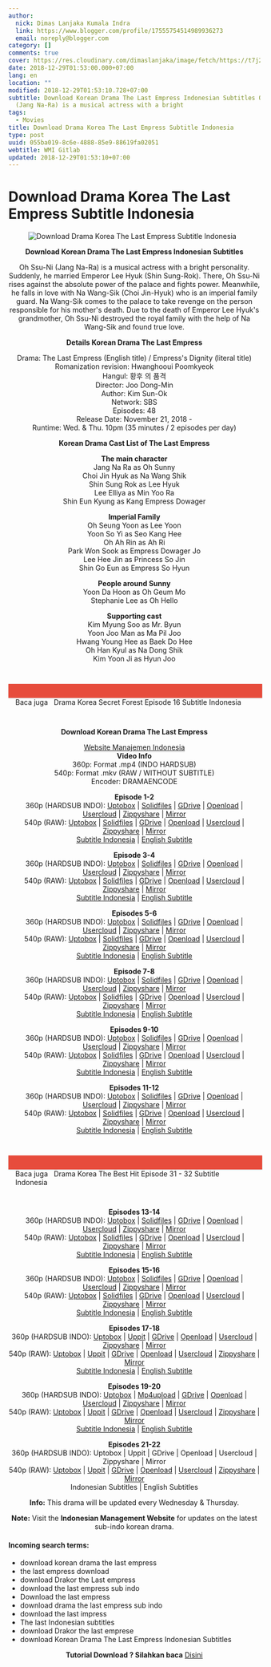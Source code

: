 ```yaml
---
author:
  nick: Dimas Lanjaka Kumala Indra
  link: https://www.blogger.com/profile/17555754514989936273
  email: noreply@blogger.com
category: []
comments: true
cover: https://res.cloudinary.com/dimaslanjaka/image/fetch/https://t7j2r8j8.stackpathcdn.com/wp-content/uploads/2018/11/Download-Drama-Korea-The-Last-Empress-Subtitle-Indonesia-678x381.jpg
date: 2018-12-29T01:53:00.000+07:00
lang: en
location: ""
modified: 2018-12-29T01:53:10.728+07:00
subtitle: Download Korean Drama The Last Empress Indonesian Subtitles Oh SsuNi
  (Jang Na-Ra) is a musical actress with a bright
tags:
  - Movies
title: Download Drama Korea The Last Empress Subtitle Indonesia
type: post
uuid: 055ba019-8c6e-4888-85e9-88619fa02051
webtitle: WMI Gitlab
updated: 2018-12-29T01:53:10+07:00
---
```


<h1 for="title" class="notranslate">Download Drama Korea The Last Empress Subtitle Indonesia</h1>  <div>  <div class="entry-content clearfix">  <figure class="entry-thumbnail"><img src="https://res.cloudinary.com/dimaslanjaka/image/fetch/https://t7j2r8j8.stackpathcdn.com/wp-content/uploads/2018/11/Download-Drama-Korea-The-Last-Empress-Subtitle-Indonesia-678x381.jpg" alt="Download Drama Korea The Last Empress Subtitle Indonesia" title="Download Korean Drama The Last Empress Indonesian Subtitles" class="notranslate"></figure><p style="text-align: center;"> <span class="notranslate"> <strong>Download Korean Drama The Last Empress Indonesian Subtitles</strong></span> </p>  <p style="text-align: center;"> <span class="notranslate"> Oh Ssu-Ni (Jang Na-Ra) is a musical actress with a bright personality.</span> <span class="notranslate"> Suddenly, he married Emperor Lee Hyuk (Shin Sung-Rok).</span> <span class="notranslate"> There, Oh Ssu-Ni rises against the absolute power of the palace and fights power.</span> <span class="notranslate"> Meanwhile, he falls in love with Na Wang-Sik (Choi Jin-Hyuk) who is an imperial family guard.</span> <span class="notranslate"> Na Wang-Sik comes to the palace to take revenge on the person responsible for his mother's death.</span> <span class="notranslate"> Due to the death of Emperor Lee Hyuk's grandmother, Oh Ssu-Ni destroyed the royal family with the help of Na Wang-Sik and found true love.</span> </p>  <p style="text-align: center;"> <span class="notranslate"> <strong>Details Korean Drama The Last Empress</strong></span> </p>  <p style="text-align: center;"> <span class="notranslate"> Drama: The Last Empress (English title) / Empress's Dignity (literal title)</span> <br><span class="notranslate"> Romanization revision: Hwanghooui Poomkyeok</span> <br><span class="notranslate"> Hangul: 황후 의 품격</span> <br><span class="notranslate"> Director: Joo Dong-Min</span> <br><span class="notranslate"> Author: Kim Sun-Ok</span> <br><span class="notranslate"> Network: SBS</span> <br><span class="notranslate"> Episodes: 48</span> <br><span class="notranslate"> Release Date: November 21, 2018 -</span> <br><span class="notranslate"> Runtime: Wed.</span> <span class="notranslate"> &amp; Thu.</span> <span class="notranslate"> 10pm (35 minutes / 2 episodes per day)</span> </p>  <p style="text-align: center;"> <span class="notranslate"> <strong>Korean Drama Cast List of The Last Empress</strong></span> </p>  <p style="text-align: center;"> <span class="notranslate"> <strong>The main character</strong></span> <br><span class="notranslate"> Jang Na Ra as Oh Sunny</span> <br><span class="notranslate"> Choi Jin Hyuk as Na Wang Shik</span> <br><span class="notranslate"> Shin Sung Rok as Lee Hyuk</span> <br><span class="notranslate"> Lee Elliya as Min Yoo Ra</span> <br><span class="notranslate"> Shin Eun Kyung as Kang Empress Dowager</span> </p>  <p style="text-align: center;"> <span class="notranslate"> <strong>Imperial Family</strong></span> <br><span class="notranslate"> Oh Seung Yoon as Lee Yoon</span> <br><span class="notranslate"> Yoon So Yi as Seo Kang Hee</span> <br><span class="notranslate"> Oh Ah Rin as Ah Ri</span> <br><span class="notranslate"> Park Won Sook as Empress Dowager Jo</span> <br><span class="notranslate"> Lee Hee Jin as Princess So Jin</span> <br><span class="notranslate"> Shin Go Eun as Empress So Hyun</span> </p>  <p style="text-align: center;"> <span class="notranslate"> <strong>People around Sunny</strong></span> <br><span class="notranslate"> Yoon Da Hoon as Oh Geum Mo</span> <br><span class="notranslate"> Stephanie Lee as Oh Hello</span> </p>  <p style="text-align: center;"> <span class="notranslate"> <strong>Supporting cast</strong></span> <br><span class="notranslate"> Kim Myung Soo as Mr. Byun</span> <br><span class="notranslate"> Yoon Joo Man as Ma Pil Joo</span> <br><span class="notranslate"> Hwang Young Hee as Baek Do Hee</span> <br><span class="notranslate"> Oh Han Kyul as Na Dong Shik</span> <br><span class="notranslate"> Kim Yoon Ji as Hyun Joo</span> </p>  <div style="clear:both; margin-top:3em; margin-bottom:3em;" class="notranslate"> <a href="https://web-manajemen.blogspot.com/p/search.html?q=drama%20korea%20secret%20forest" target="_blank" class="notranslate u6d2f4d93ee3c97fb61f90dcb6b7e2423" data-wpel-link="internal"></a> <style>.u6d2f4d93ee3c97fb61f90dcb6b7e2423{padding:0;margin:0;padding-top:1em!important;padding-bottom:1em!important;width:100%;display:block;font-weight:700;background-color:#E74C3C;border:0!important;border-left:4px solid #E74C3C!important;box-shadow:0 1px 2px rgba(0,0,0,.17);-moz-box-shadow:0 1px 2px rgba(0,0,0,.17);-o-box-shadow:0 1px 2px rgba(0,0,0,.17);-webkit-box-shadow:0 1px 2px rgba(0,0,0,.17);text-decoration:none}.u6d2f4d93ee3c97fb61f90dcb6b7e2423:active,.u6d2f4d93ee3c97fb61f90dcb6b7e2423:hover{opacity:1;transition:opacity 250ms;webkit-transition:opacity 250ms;text-decoration:none}.u6d2f4d93ee3c97fb61f90dcb6b7e2423{transition:background-color 250ms;webkit-transition:background-color 250ms;opacity:1;transition:opacity 250ms;webkit-transition:opacity 250ms}.u6d2f4d93ee3c97fb61f90dcb6b7e2423 .ctaText{font-weight:700;color:#000;text-decoration:none;font-size:16px}.u6d2f4d93ee3c97fb61f90dcb6b7e2423 .postTitle{color:#ECF0F1;text-decoration:underline!important;font-size:16px}.u6d2f4d93ee3c97fb61f90dcb6b7e2423:hover .postTitle{text-decoration:underline!important}</style>  <div style="padding-left:1em; padding-right:1em;" class="notranslate"> <span class="notranslate ctaText">Baca juga</span> &nbsp; <span class="notranslate postTitle">Drama Korea Secret Forest Episode 16 Subtitle Indonesia</span> </div>  </div>  <p style="text-align: center;"> <span class="notranslate"> <strong>Download Korean Drama The Last Empress</strong></span> </p>  <p style="text-align: center;"> <a href="https://web-manajemen.blogspot.com/p/search.html?q=" data-wpel-link="internal" class="notranslate" target="_blank">Website Manajemen Indonesia</a> <br><span class="notranslate"> <strong>Video Info</strong></span> <br><span class="notranslate"> 360p: Format .mp4 (INDO HARDSUB)</span> <br><span class="notranslate"> 540p: Format .mkv (RAW / WITHOUT SUBTITLE)</span> <br><span class="notranslate"> Encoder: DRAMAENCODE</span> </p>  <p style="text-align: center;"> <span class="notranslate"> <strong>Episode 1-2</strong></span> <strong><br></strong> <span class="notranslate"> 360p (HARDSUB INDO): <a href="https://uptobox.com/2q8sp8yq70r4" data-wpel-link="external" target="_blank" rel="noopener noreferer nofollow" class="notranslate">Uptobox</a> |</span> <span class="notranslate"> <a href="http://www.solidfiles.com/v/Najak3BY3MZZ7" data-wpel-link="external" target="_blank" rel="noopener noreferer nofollow" class="notranslate">Solidfiles</a> |</span> <span class="notranslate"> <a href="https://drive.google.com/uc?id=1kfYURR3s-TMDd621ejZN3Nt746Ju4oqh&amp;export=download" data-wpel-link="external" target="_blank" rel="noopener noreferer nofollow" class="notranslate">GDrive</a> |</span> <span class="notranslate"> <a href="" data-wpel-link="external" target="_blank" rel="nofollow noopener noreferrer" class="notranslate">Openload</a> |</span> <span class="notranslate"> <a href="https://userscloud.com/ymdpehc1ss5d" data-wpel-link="external" target="_blank" rel="noopener noreferer nofollow" class="notranslate">Usercloud</a> |</span> <span class="notranslate"> <a href="https://www68.zippyshare.com/v/3IQdvFqy/file.html" data-wpel-link="external" target="_blank" rel="noopener noreferer nofollow" class="notranslate">Zippyshare</a> |</span> <a href="https://mirrorace.com/m/29u9x" data-wpel-link="external" target="_blank" rel="noopener noreferer nofollow" class="notranslate">Mirror</a> <br><span class="notranslate"> 540p (RAW): <a href="https://uptobox.com/vxnc4m1bz9mc" data-wpel-link="external" target="_blank" rel="noopener noreferer nofollow" class="notranslate">Uptobox</a> |</span> <span class="notranslate"> <a href="http://www.solidfiles.com/v/2GZr7yaxNwpDK" data-wpel-link="external" target="_blank" rel="noopener noreferer nofollow" class="notranslate">Solidfiles</a> |</span> <span class="notranslate"> <a href="https://drive.google.com/uc?id=1AWBEO4ywZPV5VqoP56PVxVXPLy-00o4N&amp;export=download" data-wpel-link="external" target="_blank" rel="noopener noreferer nofollow" class="notranslate">GDrive</a> |</span> <span class="notranslate"> <a href="" data-wpel-link="external" target="_blank" rel="nofollow noopener noreferrer" class="notranslate">Openload</a> |</span> <span class="notranslate"> <a href="https://userscloud.com/pzh9xc9yxs2j" data-wpel-link="external" target="_blank" rel="noopener noreferer nofollow" class="notranslate">Usercloud</a> |</span> <span class="notranslate"> <a href="https://www54.zippyshare.com/v/NDXEIwT4/file.html" data-wpel-link="external" target="_blank" rel="noopener noreferer nofollow" class="notranslate">Zippyshare</a> |</span> <a href="https://mirrorace.com/m/2Pqro" data-wpel-link="external" target="_blank" rel="noopener noreferer nofollow" class="notranslate">Mirror</a> <br><span class="notranslate"> <a href="https://subscene.com/subtitles/the-last-empress-empress-dignity-hwanghooui-poomkyeok/indonesian/1886236" data-wpel-link="external" target="_blank" rel="noopener noreferer nofollow" class="notranslate">Subtitle Indonesia</a> |</span> <a href="https://subscene.com/subtitles/the-last-empress-empress-dignity-hwanghooui-poomkyeok/english/1885939" data-wpel-link="external" target="_blank" rel="noopener noreferer nofollow" class="notranslate">English Subtitle</a> </p>  <p style="text-align: center;"> <span class="notranslate"> <strong>Episode 3-4</strong></span> <strong><br></strong> <span class="notranslate"> 360p (HARDSUB INDO): <a href="https://uptobox.com/eemwd5t5pnjp" data-wpel-link="external" target="_blank" rel="noopener noreferer nofollow" class="notranslate">Uptobox</a> |</span> <span class="notranslate"> <a href="http://www.solidfiles.com/v/VB4KddZp4Bg4j" data-wpel-link="external" target="_blank" rel="noopener noreferer nofollow" class="notranslate">Solidfiles</a> |</span> <span class="notranslate"> <a href="https://drive.google.com/uc?id=1GKMyAYGKmOBOtSGEk3PGlEtHKQLws9mF&amp;export=download" data-wpel-link="external" target="_blank" rel="noopener noreferer nofollow" class="notranslate">GDrive</a> |</span> <span class="notranslate"> <a href="" data-wpel-link="external" target="_blank" rel="nofollow noopener noreferrer" class="notranslate">Openload</a> |</span> <span class="notranslate"> <a href="https://userscloud.com/neg7dmmes0vm" data-wpel-link="external" target="_blank" rel="noopener noreferer nofollow" class="notranslate">Usercloud</a> |</span> <span class="notranslate"> <a href="https://www56.zippyshare.com/v/GHDIyqEx/file.html" data-wpel-link="external" target="_blank" rel="noopener noreferer nofollow" class="notranslate">Zippyshare</a> |</span> <a href="https://mirrorace.com/m/1tx3v" data-wpel-link="external" target="_blank" rel="noopener noreferer nofollow" class="notranslate">Mirror</a> <br><span class="notranslate"> 540p (RAW): <a href="https://uptobox.com/yvkcjgpvhki2" data-wpel-link="external" target="_blank" rel="noopener noreferer nofollow" class="notranslate">Uptobox</a> |</span> <span class="notranslate"> <a href="http://www.solidfiles.com/v/RKjKPmqgaVPGY" data-wpel-link="external" target="_blank" rel="noopener noreferer nofollow" class="notranslate">Solidfiles</a> |</span> <span class="notranslate"> <a href="https://drive.google.com/uc?id=1B4cfJbcxKRYVr_zJJZaL3KqOuu_YueDb&amp;export=download" data-wpel-link="external" target="_blank" rel="noopener noreferer nofollow" class="notranslate">GDrive</a> |</span> <span class="notranslate"> <a href="" data-wpel-link="external" target="_blank" rel="nofollow noopener noreferrer" class="notranslate">Openload</a> |</span> <span class="notranslate"> <a href="https://userscloud.com/0v8x0uxcrmok" data-wpel-link="external" target="_blank" rel="noopener noreferer nofollow" class="notranslate">Usercloud</a> |</span> <span class="notranslate"> <a href="https://www86.zippyshare.com/v/Ro78KNkX/file.html" data-wpel-link="external" target="_blank" rel="noopener noreferer nofollow" class="notranslate">Zippyshare</a> |</span> <a href="https://mirrorace.com/m/29u5f" data-wpel-link="external" target="_blank" rel="noopener noreferer nofollow" class="notranslate">Mirror</a> <br><span class="notranslate"> <a href="https://subscene.com/subtitles/the-last-empress-empress-dignity-hwanghooui-poomkyeok/indonesian/1886808" data-wpel-link="external" target="_blank" rel="noopener noreferer nofollow" class="notranslate">Subtitle Indonesia</a> |</span> <a href="https://subscene.com/subtitles/the-last-empress-empress-dignity-hwanghooui-poomkyeok/english/1886471" data-wpel-link="external" target="_blank" rel="noopener noreferer nofollow" class="notranslate">English Subtitle</a> </p>  <p style="text-align: center;"> <span class="notranslate"> <strong>Episodes 5-6</strong></span> <strong><br></strong> <span class="notranslate"> 360p (HARDSUB INDO): <a href="https://uptobox.com/nm9ek66i744c" data-wpel-link="external" target="_blank" rel="noopener noreferer nofollow" class="notranslate">Uptobox</a> |</span> <span class="notranslate"> <a href="http://www.solidfiles.com/v/AnwV5853a6M3D" data-wpel-link="external" target="_blank" rel="noopener noreferer nofollow" class="notranslate">Solidfiles</a> |</span> <span class="notranslate"> <a href="https://drive.google.com/uc?id=1Hh-lIocli-vtnJ0uiFN44ukWO7p_19Mm&amp;export=download" data-wpel-link="external" target="_blank" rel="noopener noreferer nofollow" class="notranslate">GDrive</a> |</span> <span class="notranslate"> <a href="" data-wpel-link="external" target="_blank" rel="nofollow noopener noreferrer" class="notranslate">Openload</a> |</span> <span class="notranslate"> <a href="https://userscloud.com/mvqqkdm0p8if" data-wpel-link="external" target="_blank" rel="noopener noreferer nofollow" class="notranslate">Usercloud</a> |</span> <span class="notranslate"> <a href="https://www62.zippyshare.com/v/IlyZUzjO/file.html" data-wpel-link="external" target="_blank" rel="noopener noreferer nofollow" class="notranslate">Zippyshare</a> |</span> <a href="https://mirrorace.com/m/4Rq5C" data-wpel-link="external" target="_blank" rel="noopener noreferer nofollow" class="notranslate">Mirror</a> <br><span class="notranslate"> 540p (RAW): <a href="https://uptobox.com/hzpvuf5keoqm" data-wpel-link="external" target="_blank" rel="noopener noreferer nofollow" class="notranslate">Uptobox</a> |</span> <span class="notranslate"> <a href="http://www.solidfiles.com/v/e8ReLZe5akD5B" data-wpel-link="external" target="_blank" rel="noopener noreferer nofollow" class="notranslate">Solidfiles</a> |</span> <span class="notranslate"> <a href="https://drive.google.com/uc?id=1XefSOChI8pYTHOtxECvRVIumXq-JWheh&amp;export=download" data-wpel-link="external" target="_blank" rel="noopener noreferer nofollow" class="notranslate">GDrive</a> |</span> <span class="notranslate"> <a href="" data-wpel-link="external" target="_blank" rel="nofollow noopener noreferrer" class="notranslate">Openload</a> |</span> <span class="notranslate"> <a href="https://userscloud.com/9n04bb3yey6n" data-wpel-link="external" target="_blank" rel="noopener noreferer nofollow" class="notranslate">Usercloud</a> |</span> <span class="notranslate"> <a href="https://www23.zippyshare.com/v/tEpXgeQ8/file.html" data-wpel-link="external" target="_blank" rel="noopener noreferer nofollow" class="notranslate">Zippyshare</a> |</span> <a href="https://mirrorace.com/m/3vuhg" data-wpel-link="external" target="_blank" rel="noopener noreferer nofollow" class="notranslate">Mirror</a> <br><span class="notranslate"> <a href="https://subscene.com/subtitles/the-last-empress-empress-dignity-hwanghooui-poomkyeok/indonesian/1890249" data-wpel-link="external" target="_blank" rel="noopener noreferer nofollow" class="notranslate">Subtitle Indonesia</a> |</span> <a href="https://subscene.com/subtitles/the-last-empress-empress-dignity-hwanghooui-poomkyeok/english/1889969" data-wpel-link="external" target="_blank" rel="noopener noreferer nofollow" class="notranslate">English Subtitle</a> </p>  <p style="text-align: center;"> <span class="notranslate"> <strong>Episode 7-8</strong></span> <strong><br></strong> <span class="notranslate"> 360p (HARDSUB INDO): <a href="https://uptobox.com/9mil9tgvt910" data-wpel-link="external" target="_blank" rel="noopener noreferer nofollow" class="notranslate">Uptobox</a> |</span> <span class="notranslate"> <a href="http://www.solidfiles.com/v/vDpdyAXevenLz" data-wpel-link="external" target="_blank" rel="noopener noreferer nofollow" class="notranslate">Solidfiles</a> |</span> <span class="notranslate"> <a href="https://drive.google.com/uc?id=1IUVZIBrB5_TJYfvIa0iYG3LUx9qBGVyz&amp;export=download" data-wpel-link="external" target="_blank" rel="noopener noreferer nofollow" class="notranslate">GDrive</a> |</span> <span class="notranslate"> <a href="" data-wpel-link="external" target="_blank" rel="nofollow noopener noreferrer" class="notranslate">Openload</a> |</span> <span class="notranslate"> <a href="https://userscloud.com/ncpxzil6po31" data-wpel-link="external" target="_blank" rel="noopener noreferer nofollow" class="notranslate">Usercloud</a> |</span> <span class="notranslate"> <a href="https://www4.zippyshare.com/v/Cj0fMbLn/file.html" data-wpel-link="external" target="_blank" rel="noopener noreferer nofollow" class="notranslate">Zippyshare</a> |</span> <a href="https://mirrorace.com/m/4bt5g" data-wpel-link="external" target="_blank" rel="noopener noreferer nofollow" class="notranslate">Mirror</a> <br><span class="notranslate"> 540p (RAW): <a href="https://uptobox.com/cqo5xlu83zyd" data-wpel-link="external" target="_blank" rel="noopener noreferer nofollow" class="notranslate">Uptobox</a> |</span> <span class="notranslate"> <a href="http://www.solidfiles.com/v/3PMv5yrZzw8rL" data-wpel-link="external" target="_blank" rel="noopener noreferer nofollow" class="notranslate">Solidfiles</a> |</span> <span class="notranslate"> <a href="https://drive.google.com/uc?id=1OAFBeKk79XfZfLd-m6WMk20uOG3p93Rr&amp;export=download" data-wpel-link="external" target="_blank" rel="noopener noreferer nofollow" class="notranslate">GDrive</a> |</span> <span class="notranslate"> <a href="" data-wpel-link="external" target="_blank" rel="nofollow noopener noreferrer" class="notranslate">Openload</a> |</span> <span class="notranslate"> <a href="https://userscloud.com/7wqjqpel2bfb" data-wpel-link="external" target="_blank" rel="noopener noreferer nofollow" class="notranslate">Usercloud</a> |</span> <span class="notranslate"> <a href="https://www36.zippyshare.com/v/ZR4vBvdb/file.html" data-wpel-link="external" target="_blank" rel="noopener noreferer nofollow" class="notranslate">Zippyshare</a> |</span> <a href="https://mirrorace.com/m/4bsA1" data-wpel-link="external" target="_blank" rel="noopener noreferer nofollow" class="notranslate">Mirror</a> <br><span class="notranslate"> <a href="https://subscene.com/subtitles/the-last-empress-empress-dignity-hwanghooui-poomkyeok/indonesian/1890842" data-wpel-link="external" target="_blank" rel="noopener noreferer nofollow" class="notranslate">Subtitle Indonesia</a> |</span> <a href="https://subscene.com/subtitles/the-last-empress-empress-dignity-hwanghooui-poomkyeok/english/1890527" data-wpel-link="external" target="_blank" rel="noopener noreferer nofollow" class="notranslate">English Subtitle</a> </p>  <p style="text-align: center;"> <span class="notranslate"> <strong>Episodes 9-10</strong></span> <strong><br></strong> <span class="notranslate"> 360p (HARDSUB INDO): <a href="https://uptobox.com/f7br001efnl2" data-wpel-link="external" target="_blank" rel="noopener noreferer nofollow" class="notranslate">Uptobox</a> |</span> <span class="notranslate"> <a href="http://www.solidfiles.com/v/GGGNNGANGxjBK" data-wpel-link="external" target="_blank" rel="noopener noreferer nofollow" class="notranslate">Solidfiles</a> |</span> <span class="notranslate"> <a href="https://drive.google.com/uc?id=11EpN1_57f2oYYaqlLMKm3EwV5SpG9xjP&amp;export=download" data-wpel-link="external" target="_blank" rel="noopener noreferer nofollow" class="notranslate">GDrive</a> |</span> <span class="notranslate"> <a href="" data-wpel-link="external" target="_blank" rel="nofollow noopener noreferrer" class="notranslate">Openload</a> |</span> <span class="notranslate"> <a href="https://userscloud.com/3qto8lxfa9ft" data-wpel-link="external" target="_blank" rel="noopener noreferer nofollow" class="notranslate">Usercloud</a> |</span> <span class="notranslate"> <a href="https://www13.zippyshare.com/v/o9AcG7UP/file.html" data-wpel-link="external" target="_blank" rel="noopener noreferer nofollow" class="notranslate">Zippyshare</a> |</span> <a href="https://mirrorace.com/m/4bybx" data-wpel-link="external" target="_blank" rel="noopener noreferer nofollow" class="notranslate">Mirror</a> <br><span class="notranslate"> 540p (RAW): <a href="https://uptobox.com/bx0sdy3nog2i" data-wpel-link="external" target="_blank" rel="noopener noreferer nofollow" class="notranslate">Uptobox</a> |</span> <span class="notranslate"> <a href="http://www.solidfiles.com/v/ZQQRjdwVpja3d" data-wpel-link="external" target="_blank" rel="noopener noreferer nofollow" class="notranslate">Solidfiles</a> |</span> <span class="notranslate"> <a href="https://drive.google.com/uc?id=19-rfcRdCzoTJBfPxx6rwy_3Of3yL1itQ&amp;export=download" data-wpel-link="external" target="_blank" rel="noopener noreferer nofollow" class="notranslate">GDrive</a> |</span> <span class="notranslate"> <a href="" data-wpel-link="external" target="_blank" rel="nofollow noopener noreferrer" class="notranslate">Openload</a> |</span> <span class="notranslate"> <a href="https://userscloud.com/ujeowy2wookw" data-wpel-link="external" target="_blank" rel="noopener noreferer nofollow" class="notranslate">Usercloud</a> |</span> <span class="notranslate"> <a href="https://www99.zippyshare.com/v/vDz2YvNV/file.html" data-wpel-link="external" target="_blank" rel="noopener noreferer nofollow" class="notranslate">Zippyshare</a> |</span> <a href="https://mirrorace.com/m/3vA1x" data-wpel-link="external" target="_blank" rel="noopener noreferer nofollow" class="notranslate">Mirror</a> <br><span class="notranslate"> <a href="https://subscene.com/subtitles/the-last-empress-empress-dignity-hwanghooui-poomkyeok/indonesian/1894131" data-wpel-link="external" target="_blank" rel="noopener noreferer nofollow" class="notranslate">Subtitle Indonesia</a> |</span> <a href="https://subscene.com/subtitles/the-last-empress-empress-dignity-hwanghooui-poomkyeok/english/1893909" data-wpel-link="external" target="_blank" rel="noopener noreferer nofollow" class="notranslate">English Subtitle</a> </p>  <p style="text-align: center;"> <span class="notranslate"> <strong>Episodes 11-12</strong></span> <strong><br></strong> <span class="notranslate"> 360p (HARDSUB INDO): <a href="https://uptobox.com/mhy0rgx382pg" data-wpel-link="external" target="_blank" rel="noopener noreferer nofollow" class="notranslate">Uptobox</a> |</span> <span class="notranslate"> <a href="http://www.solidfiles.com/v/r66k82gNwrMBx" data-wpel-link="external" target="_blank" rel="noopener noreferer nofollow" class="notranslate">Solidfiles</a> |</span> <span class="notranslate"> <a href="https://drive.google.com/uc?id=1zla1rtPSWmU5VB3z4fiApPT9ep-OKvKR&amp;export=download" data-wpel-link="external" target="_blank" rel="noopener noreferer nofollow" class="notranslate">GDrive</a> |</span> <span class="notranslate"> <a href="" data-wpel-link="external" target="_blank" rel="nofollow noopener noreferrer" class="notranslate">Openload</a> |</span> <span class="notranslate"> <a href="https://userscloud.com/mrs0fu5itdh4" data-wpel-link="external" target="_blank" rel="noopener noreferer nofollow" class="notranslate">Usercloud</a> |</span> <span class="notranslate"> <a href="https://www115.zippyshare.com/v/0Fko6i6r/file.html" data-wpel-link="external" target="_blank" rel="noopener noreferer nofollow" class="notranslate">Zippyshare</a> |</span> <a href="https://mirrorace.com/m/2PE69" data-wpel-link="external" target="_blank" rel="noopener noreferer nofollow" class="notranslate">Mirror</a> <br><span class="notranslate"> 540p (RAW): <a href="https://uptobox.com/vsu6qvd5s891" data-wpel-link="external" target="_blank" rel="noopener noreferer nofollow" class="notranslate">Uptobox</a> |</span> <span class="notranslate"> <a href="http://www.solidfiles.com/v/mXXakZqn42pwW" data-wpel-link="external" target="_blank" rel="noopener noreferer nofollow" class="notranslate">Solidfiles</a> |</span> <span class="notranslate"> <a href="https://drive.google.com/uc?id=1KV1oBarV0HUTqBgTGiqCVPxSEJFGZ2zj&amp;export=download" data-wpel-link="external" target="_blank" rel="noopener noreferer nofollow" class="notranslate">GDrive</a> |</span> <span class="notranslate"> <a href="" data-wpel-link="external" target="_blank" rel="nofollow noopener noreferrer" class="notranslate">Openload</a> |</span> <span class="notranslate"> <a href="https://userscloud.com/pyzaioh4gkoy" data-wpel-link="external" target="_blank" rel="noopener noreferer nofollow" class="notranslate">Usercloud</a> |</span> <span class="notranslate"> <a href="https://www105.zippyshare.com/v/NMWhwmWq/file.html" data-wpel-link="external" target="_blank" rel="noopener noreferer nofollow" class="notranslate">Zippyshare</a> |</span> <a href="https://mirrorace.com/m/5xt8x" data-wpel-link="external" target="_blank" rel="noopener noreferer nofollow" class="notranslate">Mirror</a> <br><span class="notranslate"> <a href="https://subscene.com/subtitles/the-last-empress-empress-dignity-hwanghooui-poomkyeok/indonesian/1894610" data-wpel-link="external" target="_blank" rel="noopener noreferer nofollow" class="notranslate">Subtitle Indonesia</a> |</span> <a href="https://subscene.com/subtitles/the-last-empress-empress-dignity-hwanghooui-poomkyeok/english/1894425" data-wpel-link="external" target="_blank" rel="noopener noreferer nofollow" class="notranslate">English Subtitle</a> </p>  <div style="clear:both; margin-top:3em; margin-bottom:3em;" class="notranslate"> <a href="https://web-manajemen.blogspot.com/p/search.html?q=drama%20korea%20the%20best%20hit" target="_blank" class="notranslate u0dfbc1cc736fd29c9c42df4a1e85d307" data-wpel-link="internal"></a> <style>.u0dfbc1cc736fd29c9c42df4a1e85d307{padding:0;margin:0;padding-top:1em!important;padding-bottom:1em!important;width:100%;display:block;font-weight:700;background-color:#E74C3C;border:0!important;border-left:4px solid #E74C3C!important;box-shadow:0 1px 2px rgba(0,0,0,.17);-moz-box-shadow:0 1px 2px rgba(0,0,0,.17);-o-box-shadow:0 1px 2px rgba(0,0,0,.17);-webkit-box-shadow:0 1px 2px rgba(0,0,0,.17);text-decoration:none}.u0dfbc1cc736fd29c9c42df4a1e85d307:active,.u0dfbc1cc736fd29c9c42df4a1e85d307:hover{opacity:1;transition:opacity 250ms;webkit-transition:opacity 250ms;text-decoration:none}.u0dfbc1cc736fd29c9c42df4a1e85d307{transition:background-color 250ms;webkit-transition:background-color 250ms;opacity:1;transition:opacity 250ms;webkit-transition:opacity 250ms}.u0dfbc1cc736fd29c9c42df4a1e85d307 .ctaText{font-weight:700;color:#000;text-decoration:none;font-size:16px}.u0dfbc1cc736fd29c9c42df4a1e85d307 .postTitle{color:#ECF0F1;text-decoration:underline!important;font-size:16px}.u0dfbc1cc736fd29c9c42df4a1e85d307:hover .postTitle{text-decoration:underline!important}</style>  <div style="padding-left:1em; padding-right:1em;" class="notranslate"> <span class="notranslate ctaText">Baca juga</span> &nbsp; <span class="notranslate postTitle">Drama Korea The Best Hit Episode 31 - 32 Subtitle Indonesia</span> </div>  </div>  <p style="text-align: center;"> <span class="notranslate"> <strong>Episodes 13-14</strong></span> <strong><br></strong> <span class="notranslate"> 360p (HARDSUB INDO): <a href="https://uptobox.com/ke3bb0x6qyo0" data-wpel-link="external" target="_blank" rel="noopener noreferer nofollow" class="notranslate">Uptobox</a> |</span> <span class="notranslate"> <a href="http://www.solidfiles.com/v/wRRg4AWnqeLwZ" data-wpel-link="external" target="_blank" rel="noopener noreferer nofollow" class="notranslate">Solidfiles</a> |</span> <span class="notranslate"> <a href="https://drive.google.com/uc?id=1V2Twqn5CW0z_tKJ3Tz5F7eJgNpWkLV76&amp;export=download" data-wpel-link="external" target="_blank" rel="noopener noreferer nofollow" class="notranslate">GDrive</a> |</span> <span class="notranslate"> <a href="" data-wpel-link="external" target="_blank" rel="nofollow noopener noreferrer" class="notranslate">Openload</a> |</span> <span class="notranslate"> <a href="https://userscloud.com/lp5uri9y0ba9" data-wpel-link="external" target="_blank" rel="noopener noreferer nofollow" class="notranslate">Usercloud</a> |</span> <span class="notranslate"> <a href="https://www92.zippyshare.com/v/MoXBBKQH/file.html" data-wpel-link="external" target="_blank" rel="noopener noreferer nofollow" class="notranslate">Zippyshare</a> |</span> <a href="https://mirrorace.com/m/4bEag" data-wpel-link="external" target="_blank" rel="noopener noreferer nofollow" class="notranslate">Mirror</a> <br><span class="notranslate"> 540p (RAW): <a href="https://uptobox.com/14by8we3kc6f" data-wpel-link="external" target="_blank" rel="noopener noreferer nofollow" class="notranslate">Uptobox</a> |</span> <span class="notranslate"> <a href="http://www.solidfiles.com/v/pWWPwam8djAap" data-wpel-link="external" target="_blank" rel="noopener noreferer nofollow" class="notranslate">Solidfiles</a> |</span> <span class="notranslate"> <a href="https://drive.google.com/uc?id=1_AoWuG8VwhUopebN3DwnIQ2Uan9xO1Lh&amp;export=download" data-wpel-link="external" target="_blank" rel="noopener noreferer nofollow" class="notranslate">GDrive</a> |</span> <span class="notranslate"> <a href="" data-wpel-link="external" target="_blank" rel="nofollow noopener noreferrer" class="notranslate">Openload</a> |</span> <span class="notranslate"> <a href="https://userscloud.com/ksrihwpvkh7t" data-wpel-link="external" target="_blank" rel="noopener noreferer nofollow" class="notranslate">Usercloud</a> |</span> <span class="notranslate"> <a href="https://www108.zippyshare.com/v/plhHQQYm/file.html" data-wpel-link="external" target="_blank" rel="noopener noreferer nofollow" class="notranslate">Zippyshare</a> |</span> <a href="https://mirrorace.com/m/3vG1b" data-wpel-link="external" target="_blank" rel="noopener noreferer nofollow" class="notranslate">Mirror</a> <br><span class="notranslate"> <a href="https://subscene.com/subtitles/the-last-empress-empress-dignity-hwanghooui-poomkyeok/indonesian/1897930" data-wpel-link="external" target="_blank" rel="noopener noreferer nofollow" class="notranslate">Subtitle Indonesia</a> |</span> <a href="https://subscene.com/subtitles/the-last-empress-empress-dignity-hwanghooui-poomkyeok/english/1897666" data-wpel-link="external" target="_blank" rel="noopener noreferer nofollow" class="notranslate">English Subtitle</a> </p>  <p style="text-align: center;"> <span class="notranslate"> <strong>Episodes 15-16</strong></span> <strong><br></strong> <span class="notranslate"> 360p (HARDSUB INDO): <a href="https://uptobox.com/a64e43t6dfb4" data-wpel-link="external" target="_blank" rel="noopener noreferer nofollow" class="notranslate">Uptobox</a> |</span> <span class="notranslate"> <a href="http://www.solidfiles.com/v/Na4Y7r2RWQRmk" data-wpel-link="external" target="_blank" rel="noopener noreferer nofollow" class="notranslate">Solidfiles</a> |</span> <span class="notranslate"> <a href="https://drive.google.com/uc?id=197Y9i7UCDm3nAvTvXdCMpgQdhboqH_ux&amp;export=download" data-wpel-link="external" target="_blank" rel="noopener noreferer nofollow" class="notranslate">GDrive</a> |</span> <span class="notranslate"> <a href="" data-wpel-link="external" target="_blank" rel="nofollow noopener noreferrer" class="notranslate">Openload</a> |</span> <span class="notranslate"> <a href="https://userscloud.com/c77p01nzj0mo" data-wpel-link="external" target="_blank" rel="noopener noreferer nofollow" class="notranslate">Usercloud</a> |</span> <span class="notranslate"> <a href="https://www28.zippyshare.com/v/xbe7KuCu/file.html" data-wpel-link="external" target="_blank" rel="noopener noreferer nofollow" class="notranslate">Zippyshare</a> |</span> <a href="https://mirrorace.com/m/3vHwN" data-wpel-link="external" target="_blank" rel="noopener noreferer nofollow" class="notranslate">Mirror</a> <br><span class="notranslate"> 540p (RAW): <a href="https://uptobox.com/pbjquzwro3dj" data-wpel-link="external" target="_blank" rel="noopener noreferer nofollow" class="notranslate">Uptobox</a> |</span> <span class="notranslate"> <a href="http://www.solidfiles.com/v/nGGrx4qnDMLg4" data-wpel-link="external" target="_blank" rel="noopener noreferer nofollow" class="notranslate">Solidfiles</a> |</span> <span class="notranslate"> <a href="https://drive.google.com/uc?id=1nutnOjrUJDbofqtfPVKTn6zttAUELfG6&amp;export=download" data-wpel-link="external" target="_blank" rel="noopener noreferer nofollow" class="notranslate">GDrive</a> |</span> <span class="notranslate"> <a href="" data-wpel-link="external" target="_blank" rel="nofollow noopener noreferrer" class="notranslate">Openload</a> |</span> <span class="notranslate"> <a href="https://userscloud.com/ju5rzl5hshyu" data-wpel-link="external" target="_blank" rel="noopener noreferer nofollow" class="notranslate">Usercloud</a> |</span> <span class="notranslate"> <a href="https://www55.zippyshare.com/v/Sh1kCUhQ/file.html" data-wpel-link="external" target="_blank" rel="noopener noreferer nofollow" class="notranslate">Zippyshare</a> |</span> <a href="https://mirrorace.com/m/5xzcC" data-wpel-link="external" target="_blank" rel="noopener noreferer nofollow" class="notranslate">Mirror</a> <br><span class="notranslate"> <a href="https://subscene.com/subtitles/the-last-empress-empress-dignity-hwanghooui-poomkyeok/indonesian/1898455" data-wpel-link="external" target="_blank" rel="noopener noreferer nofollow" class="notranslate">Subtitle Indonesia</a> |</span> <a href="https://subscene.com/subtitles/the-last-empress-empress-dignity-hwanghooui-poomkyeok/english/1898139" data-wpel-link="external" target="_blank" rel="noopener noreferer nofollow" class="notranslate">English Subtitle</a> </p>  <p style="text-align: center;"> <span class="notranslate"> <strong>Episodes 17-18</strong></span> <strong><br></strong> <span class="notranslate"> 360p (HARDSUB INDO): <a href="https://uptobox.com/zjj4b6msgwpf" data-wpel-link="external" target="_blank" rel="noopener noreferer nofollow" class="notranslate">Uptobox</a> |</span> <span class="notranslate"> <a href="http://uppit.com/e7gapt6nuf7l" data-wpel-link="external" target="_blank" rel="noopener noreferer nofollow" class="notranslate">Uppit</a> |</span> <span class="notranslate"> <a href="https://drive.google.com/uc?id=1k3ZbogKMqenzKUEspUpFJEZjZ0RDq3EV&amp;export=download" data-wpel-link="external" target="_blank" rel="noopener noreferer nofollow" class="notranslate">GDrive</a> |</span> <span class="notranslate"> <a href="" data-wpel-link="external" target="_blank" rel="nofollow noopener noreferrer" class="notranslate">Openload</a> |</span> <span class="notranslate"> <a href="https://userscloud.com/bc363cnvbod2" data-wpel-link="external" target="_blank" rel="noopener noreferer nofollow" class="notranslate">Usercloud</a> |</span> <span class="notranslate"> <a href="https://www26.zippyshare.com/v/3Dxj9IAJ/file.html" data-wpel-link="external" target="_blank" rel="noopener noreferer nofollow" class="notranslate">Zippyshare</a> |</span> <a href="https://mirrorace.com/m/4bKe7" data-wpel-link="external" target="_blank" rel="noopener noreferer nofollow" class="notranslate">Mirror</a> <br><span class="notranslate"> 540p (RAW): <a href="https://uptobox.com/tips9zlmqinn" data-wpel-link="external" target="_blank" rel="noopener noreferer nofollow" class="notranslate">Uptobox</a> |</span> <span class="notranslate"> <a href="http://uppit.com/f6r2axvqef6o" data-wpel-link="external" target="_blank" rel="noopener noreferer nofollow" class="notranslate">Uppit</a> |</span> <span class="notranslate"> <a href="https://drive.google.com/uc?id=1DR-mHcNu5QKMLOfABddI1DT6bmJwNGfE&amp;export=download" data-wpel-link="external" target="_blank" rel="noopener noreferer nofollow" class="notranslate">GDrive</a> |</span> <span class="notranslate"> <a href="" data-wpel-link="external" target="_blank" rel="nofollow noopener noreferrer" class="notranslate">Openload</a> |</span> <span class="notranslate"> <a href="https://userscloud.com/ygvflevdo8oo" data-wpel-link="external" target="_blank" rel="noopener noreferer nofollow" class="notranslate">Usercloud</a> |</span> <span class="notranslate"> <a href="https://www26.zippyshare.com/v/PuGA0Ln1/file.html" data-wpel-link="external" target="_blank" rel="noopener noreferer nofollow" class="notranslate">Zippyshare</a> |</span> <a href="https://mirrorace.com/m/3vM9o" data-wpel-link="external" target="_blank" rel="noopener noreferer nofollow" class="notranslate">Mirror</a> <br><span class="notranslate"> <a href="https://subscene.com/subtitles/the-last-empress-empress-dignity-hwanghooui-poomkyeok/indonesian/1901531" data-wpel-link="external" target="_blank" rel="noopener noreferer nofollow" class="notranslate">Subtitle Indonesia</a> |</span> <a href="https://subscene.com/subtitles/the-last-empress-empress-dignity-hwanghooui-poomkyeok/english/1901266" data-wpel-link="external" target="_blank" rel="noopener noreferer nofollow" class="notranslate">English Subtitle</a> </p>  <p style="text-align: center;"> <span class="notranslate"> <strong>Episodes 19-20</strong></span> <strong><br></strong> <span class="notranslate"> 360p (HARDSUB INDO): <a href="https://uptobox.com/zzpcwltfdgva" data-wpel-link="external" target="_blank" rel="noopener noreferer nofollow" class="notranslate">Uptobox</a> |</span> <span class="notranslate"> <a href="https://www.mp4upload.com/2rmaopdmgskx" data-wpel-link="external" target="_blank" rel="noopener noreferer nofollow" class="notranslate">Mp4upload</a> |</span> <span class="notranslate"> <a href="https://drive.google.com/uc?id=1N0vtlfDrTG0uAyFCaR2E-UEEerdOOFHu&amp;export=download" data-wpel-link="external" target="_blank" rel="noopener noreferer nofollow" class="notranslate">GDrive</a> |</span> <span class="notranslate"> <a href="" data-wpel-link="external" target="_blank" rel="nofollow noopener noreferrer" class="notranslate">Openload</a> |</span> <span class="notranslate"> <a href="https://userscloud.com/dz01zimmmbu8" data-wpel-link="external" target="_blank" rel="noopener noreferer nofollow" class="notranslate">Usercloud</a> |</span> <span class="notranslate"> <a href="https://www90.zippyshare.com/v/KBEq3B0T/file.html" data-wpel-link="external" target="_blank" rel="noopener noreferer nofollow" class="notranslate">Zippyshare</a> |</span> <a href="https://mirrorace.com/m/2PQ1k" data-wpel-link="external" target="_blank" rel="noopener noreferer nofollow" class="notranslate">Mirror</a> <br><span class="notranslate"> 540p (RAW): <a href="https://uptobox.com/b1lh4j7rfyru" data-wpel-link="external" target="_blank" rel="noopener noreferer nofollow" class="notranslate">Uptobox</a> |</span> <span class="notranslate"> <a href="http://uppit.com/8d1idrk4gdmd" data-wpel-link="external" target="_blank" rel="noopener noreferer nofollow" class="notranslate">Uppit</a> |</span> <span class="notranslate"> <a href="https://drive.google.com/uc?id=1c0kEo8W05oZ6HtmTSZTIBnWGI1rtaM5s&amp;export=download" data-wpel-link="external" target="_blank" rel="noopener noreferer nofollow" class="notranslate">GDrive</a> |</span> <span class="notranslate"> <a href="" data-wpel-link="external" target="_blank" rel="nofollow noopener noreferrer" class="notranslate">Openload</a> |</span> <span class="notranslate"> <a href="https://userscloud.com/cinb5wf3flm3" data-wpel-link="external" target="_blank" rel="noopener noreferer nofollow" class="notranslate">Usercloud</a> |</span> <span class="notranslate"> <a href="https://www75.zippyshare.com/v/1OAhTGP4/file.html" data-wpel-link="external" target="_blank" rel="noopener noreferer nofollow" class="notranslate">Zippyshare</a> |</span> <a href="https://mirrorace.com/m/29S0s" data-wpel-link="external" target="_blank" rel="noopener noreferer nofollow" class="notranslate">Mirror</a> <br><span class="notranslate"> <a href="https://subscene.com/subtitles/the-last-empress-empress-dignity-hwanghooui-poomkyeok/indonesian/1902059" data-wpel-link="external" target="_blank" rel="noopener noreferer nofollow" class="notranslate">Subtitle Indonesia</a> |</span> <a href="https://subscene.com/subtitles/the-last-empress-empress-dignity-hwanghooui-poomkyeok/english/1901761" data-wpel-link="external" target="_blank" rel="noopener noreferer nofollow" class="notranslate">English Subtitle</a> </p>  <p style="text-align: center;"> <span class="notranslate"> <strong>Episodes 21-22</strong></span> <strong><br></strong> <span class="notranslate"> 360p (HARDSUB INDO): Uptobox |</span> <span class="notranslate"> Uppit |</span> <span class="notranslate"> GDrive |</span> <span class="notranslate"> Openload |</span> <span class="notranslate"> Usercloud |</span> <span class="notranslate"> Zippyshare |</span> <span class="notranslate"> Mirror</span> <br><span class="notranslate"> 540p (RAW): <a href="https://uptobox.com/p9hpnqt2vowg" data-wpel-link="external" target="_blank" rel="noopener noreferer nofollow" class="notranslate">Uptobox</a> |</span> <span class="notranslate"> <a href="http://uppit.com/wn79y6ohkz97" data-wpel-link="external" target="_blank" rel="noopener noreferer nofollow" class="notranslate">Uppit</a> |</span> <span class="notranslate"> <a href="https://drive.google.com/uc?id=1eexbv2MEfcWs18rZgfCgB0v2WjQvzyRW&amp;export=download" data-wpel-link="external" target="_blank" rel="noopener noreferer nofollow" class="notranslate">GDrive</a> |</span> <span class="notranslate"> <a href="" data-wpel-link="external" target="_blank" rel="nofollow noopener noreferrer" class="notranslate">Openload</a> |</span> <span class="notranslate"> <a href="https://userscloud.com/sk895x76zcp6" data-wpel-link="external" target="_blank" rel="noopener noreferer nofollow" class="notranslate">Usercloud</a> |</span> <span class="notranslate"> <a href="https://www118.zippyshare.com/v/RktPlvjm/file.html" data-wpel-link="external" target="_blank" rel="noopener noreferer nofollow" class="notranslate">Zippyshare</a> |</span> <a href="https://mirrorace.com/m/1u01S" data-wpel-link="external" target="_blank" rel="noopener noreferer nofollow" class="notranslate">Mirror</a> <br><span class="notranslate"> Indonesian Subtitles |</span> <span class="notranslate"> English Subtitles</span> </p>  <p style="text-align: center;"> <span class="notranslate"> <strong>Info:</strong> This drama will be updated every Wednesday &amp; Thursday.</span> </p>  <p style="text-align: center;"> <span class="notranslate"> <strong>Note:</strong> Visit the <strong>Indonesian Management Website</strong> for updates on the latest sub-indo korean drama.</span> </p>  <h4> <span class="notranslate"> Incoming search terms:</span> </h4>  <ul>  <li> <span class="notranslate"> download korean drama the last empress</span> </li>  <li> <span class="notranslate"> the last empress download</span> </li>  <li> <span class="notranslate"> download Drakor the Last empress</span> </li>  <li> <span class="notranslate"> download the last empress sub indo</span> </li>  <li> <span class="notranslate"> Download the last empress</span> </li>  <li> <span class="notranslate"> download drama the last empress sub indo</span> </li>  <li> <span class="notranslate"> download the last impress</span> </li>  <li> <span class="notranslate"> The last Indonesian subtitles</span> </li>  <li> <span class="notranslate"> download Drakor the last emprese</span> </li>  <li> <span class="notranslate"> download Korean Drama The Last Empress Indonesian Subtitles</span> </li>  </ul>  <div class="notranslate code-block code-block-1" style="margin: 8px auto; text-align: center; display: block; clear: both;"> <b>Tutorial Download ? Silahkan baca</b> <a href="https://web-manajemen.blogspot.com/p/search.html?q=tutorial%20download%20di%20dramaencode" data-wpel-link="internal" class="notranslate" target="_blank">Disini</a> </div>  </div>  <!--original-->  </div>  <script src="https://codepen.io/dimaslanjaka/pen/aQRrbR.js"></script>  <script>document.querySelectorAll("pre,code");
  pretext.forEach(function (el) {
    el.classList.toggle("notranslate", true);
  });</script><script>document.querySelectorAll("pre,code");
  pretext.forEach(function (el) {
    el.classList.toggle("notranslate", true);
  });</script>
